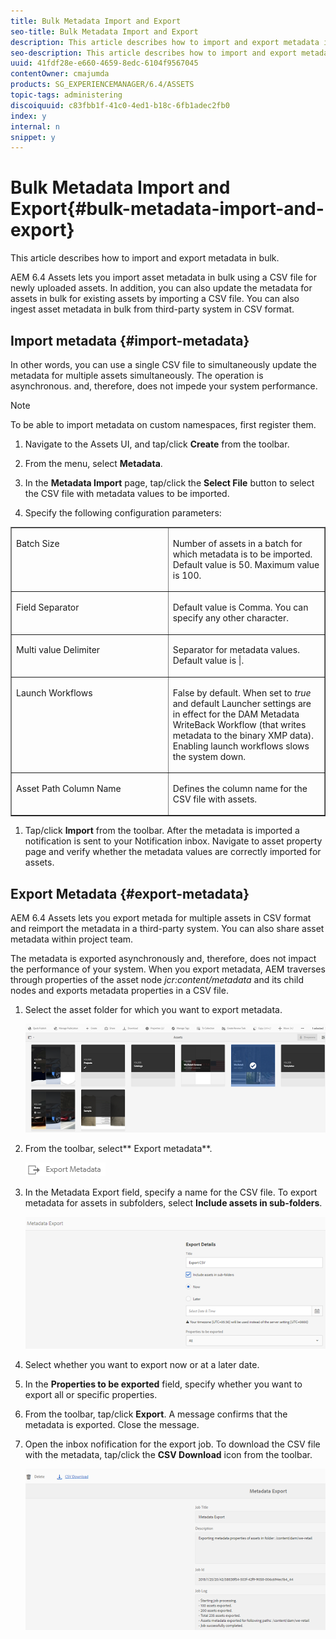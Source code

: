 ```yaml
---
title: Bulk Metadata Import and Export
seo-title: Bulk Metadata Import and Export
description: This article describes how to import and export metadata in bulk.
seo-description: This article describes how to import and export metadata in bulk.
uuid: 41fdf28e-e660-4659-8edc-6104f9567045
contentOwner: cmajumda
products: SG_EXPERIENCEMANAGER/6.4/ASSETS
topic-tags: administering
discoiquuid: c83fbb1f-41c0-4ed1-b18c-6fb1adec2fb0
index: y
internal: n
snippet: y
---
```


# Bulk Metadata Import and Export{#bulk-metadata-import-and-export}

This article describes how to import and export metadata in bulk.

AEM 6.4 Assets lets you import asset metadata in bulk using a CSV file for newly uploaded assets. In addition, you can also update the metadata for assets in bulk for existing assets by importing a CSV file. You can also ingest asset metadata in bulk from third-party system in CSV format.

## Import metadata {#import-metadata}

In other words, you can use a single CSV file to simultaneously update the metadata for multiple assets simultaneously. The operation is asynchronous. and, therefore, does not impede your system performance.

>[!NOTE]
>
>To be able to import metadata on custom namespaces, first register them.

1. Navigate to the Assets UI, and tap/click **Create** from the toolbar.
1. From the menu, select **Metadata**.

   <!--
   Comment Type: annotation
   Last Modified By: sbhasin
   Last Modified Date: 2018-03-21T01:03:11.594-0400
   Metadata Import is renamed to Metadata in create manu
   -->

1. In the **Metadata Import** page, tap/click the **Select File** button to select the CSV file with metadata values to be imported.
1. Specify the following configuration parameters:

<table border="1" cellpadding="0" cellspacing="0"> 
 <tbody>
  <tr>
   <td style="font-weight: normal" valign="top" width="295"><p>Batch Size</p> </td> 
   <td style="font-weight: normal" valign="top" width="295"><p>Number of assets in a batch for which metadata is to be imported. Default value is 50. Maximum value is 100.</p> </td> 
  </tr>
  <tr>
   <td valign="top" width="295"><p>Field Separator</p> </td> 
   <td valign="top" width="295"><p>Default value is Comma. You can specify any other character.</p> </td> 
  </tr>
  <tr>
   <td valign="top" width="295"><p>Multi value Delimiter</p> </td> 
   <td valign="top" width="295"><p>Separator for metadata values. Default value is |.</p> </td> 
  </tr>
  <tr>
   <td valign="top" width="295"><p>Launch Workflows</p> </td> 
   <td valign="top" width="295"><p>False by default. When set to <em>true</em> and default Launcher settings are in effect for the DAM Metadata WriteBack Workflow (that writes metadata to the binary XMP data). Enabling launch workflows slows the system down. </p> </td> 
  </tr>
  <tr>
   <td valign="top" width="295"><p>Asset Path Column Name</p> </td> 
   <td valign="top" width="295"><p>Defines the column name for the CSV file with assets.</p> </td> 
  </tr>
 </tbody>
</table>

   <!--
   Comment Type: annotation
   Last Modified By: sbhasin
   Last Modified Date: 2018-03-21T01:04:28.215-0400
   Batch Size looks like heading due to bold format
   -->

   <!--
   Comment Type: annotation
   Last Modified By: sbhasin
   Last Modified Date: 2018-03-21T01:06:40.273-0400
   For launch workflows can we add that this will be slower operation and impact performance Asset Path column name makes it look like assets to be updated are defined here instead of column name of the csv with assets
   -->

1. Tap/click **Import** from the toolbar. After the metadata is imported a notification is sent to your Notification inbox. Navigate to asset property page and verify whether the metadata values are correctly imported for assets.

## Export Metadata {#export-metadata}

AEM 6.4 Assets lets you export metada for multiple assets in CSV format and reimport the metadata in a third-party system. You can also share asset metadata within project team.

The metadata is exported asynchronously and, therefore, does not impact the performance of your system. When you export metadata, AEM traverses through properties of the asset node *jcr:content/metadata* and its child nodes and exports metadata properties in a CSV file.

1. Select the asset folder for which you want to export metadata. 

   ![](assets/select_folder.png)

1. From the toolbar, select** Export metadata**.

   ![](assets/export_metadata.png)

1. In the Metadata Export field, specify a name for the CSV file. To export metadata for assets in subfolders, select **Include assets in sub-folders**.

   ![](assets/export_metadata_page.png)

1. Select whether you want to export now or at a later date.
1. In the **Properties to be exported** field, specify whether you want to export all or specific properties.  

1. From the toolbar, tap/click **Export**. A message confirms that the metadata is exported. Close the message.
1. Open the inbox nofification for the export job. To download the CSV file with the metadata, tap/click the **CSV Download** icon from the toolbar.

   <!--
   Comment Type: annotation
   Last Modified By: sbhasin
   Last Modified Date: 2018-03-21T01:08:02.128-0400
   Typo : metadat
   -->

   ![](assets/csv_download.png)

